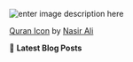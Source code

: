 ![enter image description here](https://res.cloudinary.com/aibnuhibban/image/upload/v1597372338/Github/Overview_Profile_hebmiw.png)

<a href="https://iconscout.com/icons/quran" target="_blank">Quran Icon</a> by <a href="https://iconscout.com/contributors/exeyecon" target="_blank">Nasir Ali</a>

📕 **Latest Blog Posts**
<!-- BLOG-POST-LIST:START -->



<!-- BLOG-POST-LIST:END -->
